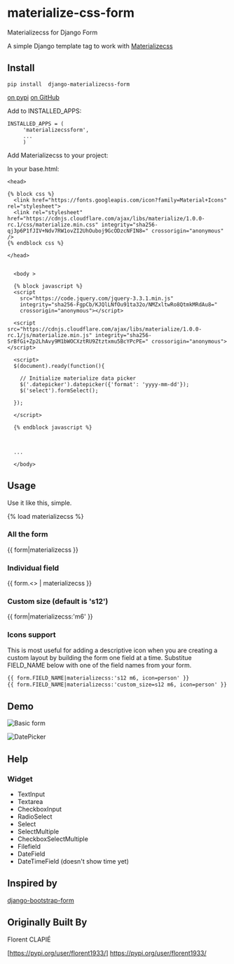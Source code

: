 # materialize-css-form
Materializecss for Django Form

A simple Django template tag to work with [Materializecss](http://materializecss.com/)





## Install


```
pip install  django-materializecss-form

```



[on pypi](https://pypi.python.org/pypi/django-materializecss-form)
[on GitHub](https://github.com/kalwalkden/django-materializecss-form)

Add to INSTALLED_APPS:

```
INSTALLED_APPS = (
     'materializecssform',
     ...
     )
```

Add Materializecss to your project:

In your base.html:

```
<head>

{% block css %}
  <link href="https://fonts.googleapis.com/icon?family=Material+Icons" rel="stylesheet">
  <link rel="stylesheet" href="https://cdnjs.cloudflare.com/ajax/libs/materialize/1.0.0-rc.1/css/materialize.min.css" integrity="sha256-qj3p6P1fJIV+Ndv7RW1ovZI2UhOuboj9GcODzcNFIN8=" crossorigin="anonymous" />
{% endblock css %}

</head>
```

```

  <body >

  {% block javascript %}
  <script
    src="https://code.jquery.com/jquery-3.3.1.min.js"
    integrity="sha256-FgpCb/KJQlLNfOu91ta32o/NMZxltwRo8QtmkMRdAu8="
    crossorigin="anonymous"></script>

  <script src="https://cdnjs.cloudflare.com/ajax/libs/materialize/1.0.0-rc.1/js/materialize.min.js" integrity="sha256-SrBfGi+Zp2LhAvy9M1bWOCXztRU9Ztztxmu5BcYPcPE=" crossorigin="anonymous"></script>

  <script>
  $(document).ready(function(){

    // Initialize materialize data picker
    $('.datepicker').datepicker({'format': 'yyyy-mm-dd'});
    $('select').formSelect();

  });

  </script>

  {% endblock javascript %}



  ...

  </body>
```

## Usage

Use it like this, simple.

{% load materializecss %}

### All the form

{{ form|materializecss }}

### Individual field

{{ form.<<field name>> | materializecss }}


### Custom size (default is 's12')

{{ form|materializecss:'m6' }}


### Icons support
This is most useful for adding a descriptive icon when you are creating a custom layout by building the form one field at a time. Substitue FIELD_NAME below with one of the field names from your form.
```html
{{ form.FIELD_NAME|materializecss:'s12 m6, icon=person' }}
{{ form.FIELD_NAME|materializecss:'custom_size=s12 m6, icon=person' }}
```

## Demo

![Basic form](https://cloud.githubusercontent.com/assets/3958123/6165004/a1984f52-b2a4-11e4-8ae2-078505991b0d.png)

![DatePicker](https://cloud.githubusercontent.com/assets/3958123/6165005/a19bf044-b2a4-11e4-9989-6a64f9c97087.png)


## Help

### Widget

- TextInput
- Textarea
- CheckboxInput
- RadioSelect
- Select
- SelectMultiple
- CheckboxSelectMultiple
- Filefield
- DateField
- DateTimeField (doesn't show time yet)



## Inspired by

[django-bootstrap-form](https://github.com/tzangms/django-bootstrap-form)

## Originally Built By

Florent CLAPIÉ

[https://pypi.org/user/florent1933/] https://pypi.org/user/florent1933/

